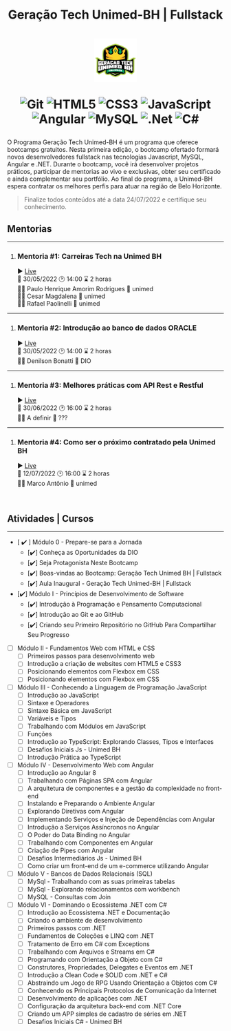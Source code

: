  <h1 align="center"> Geração Tech Unimed-BH | Fullstack </h1>

 <h1 align="center"><img src="assets/imgs/icon_1.png" alt="logo" width="100px" />

![Git](https://img.shields.io/badge/git-%23F05033.svg?style=for-the-badge&logo=git&logoColor=white)
![HTML5](https://img.shields.io/badge/html5-%23E34F26.svg?style=for-the-badge&logo=html5&logoColor=white)
![CSS3](https://img.shields.io/badge/css3-%231572B6.svg?style=for-the-badge&logo=css3&logoColor=white)
 ![JavaScript](https://img.shields.io/badge/javascript-%23323330.svg?style=for-the-badge&logo=javascript&logoColor=%23F7DF1E)
 ![Angular](https://img.shields.io/badge/angular-%23DD0031.svg?style=for-the-badge&logo=angular&logoColor=white)
 ![MySQL](https://img.shields.io/badge/mysql-%2300f.svg?style=for-the-badge&logo=mysql&logoColor=white)
 ![.Net](https://img.shields.io/badge/.NET-5C2D91?style=for-the-badge&logo=.net&logoColor=white)
 ![C#](https://img.shields.io/badge/c%23-%23239120.svg?style=for-the-badge&logo=c-sharp&logoColor=white)
 </h1> 


O Programa Geração Tech Unimed-BH é um programa que oferece bootcamps gratuitos. Nesta primeira edição, o bootcamp ofertado formará novos desenvolvedores fullstack nas tecnologias Javascript, MySQL, Angular e .NET. Durante o bootcamp, você irá desenvolver projetos práticos, participar de mentorias ao vivo e exclusivas, obter seu certificado e ainda complementar seu portfólio. Ao final do programa, a Unimed-BH espera contratar os melhores perfis para atuar na região de Belo Horizonte.

> Finalize todos conteúdos até a data 24/07/2022 e certifique seu conhecimento.


## Mentorias
---
1. ### Mentoria #1: Carreiras Tech na Unimed BH 
    :arrow_forward: [Live](https://www.youtube.com/watch?v=ldidc6CZ_dU) <br>
    :date: 30/05/2022 :clock2: 14:00 :hourglass: 2 horas<br>
    :man_teacher: Paulo Henrique Amorim Rodrigues :department_store: unimed <br>
    :man_teacher: Cesar Magdalena :department_store: unimed<br>
    :man_teacher: Rafael Paolinelli :department_store: unimed<br>

---

1. ### Mentoria #2: Introdução ao banco de dados ORACLE
    :arrow_forward: [Live](https://www.youtube.com/watch?v=HBymNeKg6-8) <br>
    :date: 30/05/2022 :clock2: 14:00 :hourglass: 2 horas<br>
    :man_teacher: Denilson Bonatti :department_store: DIO <br>
---

1. ### Mentoria #3: Melhores práticas com API Rest e Restful
    :arrow_forward: [Live](https://www.youtube.com/watch?v=WPW-yyiDjNI) <br>
    :date: 30/06/2022 :clock2: 16:00 :hourglass: 2 horas<br>
    :man_teacher: A definir :department_store: ??? <br>
---

1. ### Mentoria #4: Como ser o próximo contratado pela Unimed BH
    :arrow_forward: [Live](https://www.youtube.com/watch?v=ES0EtjHSLwY) <br>
    :date: 12/07/2022 :clock2: 16:00 :hourglass: 2 horas<br>
    :man_teacher: Marco Antônio :department_store: unimed <br>

<br> 

## Atividades | Cursos
---
- [ :heavy_check_mark: ] Módulo 0 - Prepare-se para a Jornada
    - [:heavy_check_mark:] Conheça as Oportunidades da DIO
    - [:heavy_check_mark:] Seja Protagonista Neste Bootcamp
    - [:heavy_check_mark:] Boas-vindas ao Bootcamp: Geração Tech Unimed BH | Fullstack
    - [:heavy_check_mark:] Aula Inaugural - Geração Tech Unimed-BH | Fullstack
- [:heavy_check_mark:] Módulo I - Princípios de Desenvolvimento de Software
    - [:heavy_check_mark:] Introdução à Programação e Pensamento Computacional
    - [:heavy_check_mark:] Introdução ao Git e ao GitHub
    - [:heavy_check_mark:] Criando seu Primeiro Repositório no GitHub Para Compartilhar Seu Progresso
- [ ] Módulo II - Fundamentos Web com HTML e CSS
    - [ ] Primeiros passos para desenvolvimento web
    - [ ] Introdução a criação de websites com HTML5 e CSS3
    - [ ] Posicionando elementos com Flexbox em CSS
    - [ ] Posicionando elementos com Flexbox em CSS
- [ ] Módulo III - Conhecendo a Linguagem de Programação JavaScript
    - [ ] Introdução ao JavaScript
    - [ ] Sintaxe e Operadores
    - [ ] Sintaxe Básica em JavaScript
    - [ ] Variáveis e Tipos
    - [ ] Trabalhando com Módulos em JavaScript
    - [ ] Funções
    - [ ] Introdução ao TypeScript: Explorando Classes, Tipos e Interfaces
    - [ ] Desafios Iniciais Js - Unimed BH
    - [ ] Introdução Prática ao TypeScript
- [ ] Módulo IV - Desenvolvimento Web com Angular
    - [ ] Introdução ao Angular 8
    - [ ] Trabalhando com Páginas SPA com Angular
    - [ ] A arquitetura de componentes e a gestão da complexidade no front-end
    - [ ] Instalando e Preparando o Ambiente Angular
    - [ ] Explorando Diretivas com Angular
    - [ ] Implementando Serviços e Injeção de Dependências com Angular
    - [ ] Introdução a Serviços Assíncronos no Angular
    - [ ] O Poder do Data Binding no Angular
    - [ ] Trabalhando com Componentes em Angular
    - [ ] Criação de Pipes com Angular
    - [ ] Desafios Intermediários Js - Unimed BH
    - [ ] Como criar um front-end de um e-commerce utilizando Angular
- [ ] Módulo V - Bancos de Dados Relacionais (SQL)
    - [ ] MySql - Trabalhando com as suas primeiras tabelas
    - [ ] MySql - Explorando relacionamentos com workbench
    - [ ] MySQL - Consultas com Join
- [ ] Módulo VI - Dominando o Ecossistema .NET com C#
    - [ ] Introdução ao Ecossistema .NET e Documentação
    - [ ] Criando o ambiente de  desenvolvimento
    - [ ] Primeiros passos com .NET
    - [ ] Fundamentos de Coleções e LINQ com .NET
    - [ ] Tratamento de Erro em C# com Exceptions
    - [ ] Trabalhando com Arquivos e Streams em C#
    - [ ] Programando com Orientação a Objeto com C#
    - [ ] Construtores, Propriedades, Delegates e Eventos em .NET
    - [ ] Introdução a Clean Code e SOLID com .NET e C#
    - [ ] Abstraindo um Jogo de RPG Usando Orientação a Objetos com C#
    - [ ] Conhecendo os Principais Protocolos de Comunicação da Internet
    - [ ] Desenvolvimento de aplicações com .NET
    - [ ] Configuração da arquitetura back-end com .NET Core
    - [ ] Criando um APP simples de cadastro de séries em .NET
    - [ ] Desafios Iniciais C# - Unimed BH
